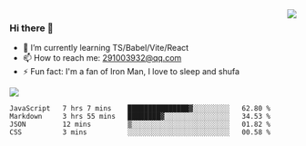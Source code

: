<img align='right' src='https://github-readme-stats.vercel.app/api?username=niaogege&show_icons=true&theme=radical'/>

### Hi there 👋

- 🌱 I’m currently learning TS/Babel/Vite/React
- 📫 How to reach me: 291003932@qq.com
- ⚡ Fun fact:  I'm a fan of Iron Man, I love to sleep and shufa

![](https://github-readme-stats.vercel.app/api/top-langs/?username=niaogege&layout=compact)

<!--START_SECTION:waka-->
```text
JavaScript   7 hrs 7 mins    ███████████████▓░░░░░░░░░   62.80 % 
Markdown     3 hrs 55 mins   ████████▓░░░░░░░░░░░░░░░░   34.53 % 
JSON         12 mins         ▒░░░░░░░░░░░░░░░░░░░░░░░░   01.82 % 
CSS          3 mins          ░░░░░░░░░░░░░░░░░░░░░░░░░   00.58 % 
```
<!--END_SECTION:waka-->
